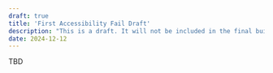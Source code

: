 ```yaml
---
draft: true
title: 'First Accessibility Fail Draft'
description: "This is a draft. It will not be included in the final build."
date: 2024-12-12
---
```


TBD

